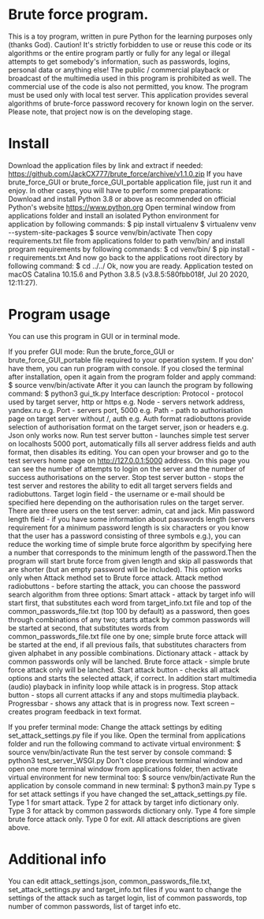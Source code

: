 # Brute force program.  

This is a toy program, written in pure Python for the learning purposes only
(thanks God).
Caution! It's strictly forbidden to use or reuse this code or its algorithms
or the entire program partly or fully for any legal or illegal attempts to 
get somebody's information, such as passwords, logins, personal data or 
anything else! The public / commercial playback or broadcast of the 
multimedia used in this program is prohibited as well. The commercial use of 
the code is also not permitted, you know.
The program must be used only with local test server.
This application provides several algorithms of brute-force password 
recovery for known login on the server. 
Please note, that project now is on the developing stage.

# Install

Download the application files by link and extract if needed:
https://github.com/JackCX777/brute_force/archive/v1.1.0.zip
If you have brute_force_GUI or brute_force_GUI_portable application file, 
just run it and enjoy.
In other cases, you will have to perform some preparations:
Download and install Python 3.8 or above as recommended on official 
Python's website https://www.python.org
Open terminal window from applications folder and install an isolated Python 
environment for application by following commands:
$ pip install virtualenv
$ virtualenv venv --system-site-packages
$ source venv/bin/activate
Then copy requirements.txt file from applications folder to path venv/bin/
and install program requirements by following commands:
$ cd venv/bin/
$ pip install -r requirements.txt
And now go back to the applications root directory by following command:
$ cd ../../
Ok, now you are ready.
Application tested on macOS Catalina 10.15.6 and 
Python 3.8.5 (v3.8.5:580fbb018f, Jul 20 2020, 12:11:27).

# Program usage

You can use this program in GUI or in terminal mode.

If you prefer GUI mode:
Run the brute_force_GUI or brute_force_GUI_portable file required to your 
operation system.
If you don' have them, you can run program with console. If you closed the 
terminal after installation, open it again from the program folder and 
apply command:
$ source venv/bin/activate
After it you can launch the program by following command:
$ python3 gui_tk.py 
Interface description:
Protocol - protocol used by target server, http or https e.g.
Node - servers network address, yandex.ru e.g. 
Port - servers port, 5000 e.g.
Path - path to authorisation page on target server without /, 
auth e.g.
Auth format radiobuttons provide selection of authorisation 
format on the target server, json or headers e.g. Json only
works now.
Run test server button - launches simple test server on localhosts 5000 port, 
automatically fills all server address fields and auth format, then disables 
its editing. You can open your browser and go to the test servers home page 
on http://127.0.0.1:5000 address. On this page you can see the number of 
attempts to login on the server and the number of success authorisations on 
the server.
Stop test server button - stops the test server and restores the ability to
edit all target servers fields and radiobuttons.
Target login field - the username or e-mail should be specified here depending on the authorisation rules on the target 
server. There are three users on the test server: admin, cat and jack.
Min password length field - if you have some information about passwords 
length (servers requirement for a minimum password length is six characters
or you know that the user has a password consisting of three symbols e.g.),
you can reduce the working time of simple brute force algorithm by 
specifying here a number that corresponds to the minimum length of the 
password.Then the program will start brute force from given length and skip 
all passwords that are shorter (but an empty password will be included). 
This option works only when Attack method set to Brute force attack.
Attack method radiobuttons - before starting the attack, you can choose the 
password search algorithm from three options:
Smart attack - attack by target info will start first, that 
substitutes each word from target_info.txt file and top of the 
common_passwords_file.txt (top 100 by default) as a password, then goes 
through combinations of any two;
starts attack by common passwords will be started at second, that 
substitutes words from common_passwords_file.txt file one by one;
simple brute force attack will be started at the end, if all previous fails, 
that substitutes characters from given alphabet in any possible 
combinations.
Dictionary attack - attack by common passwords only will be lanched.
Brute force attack - simple brute force attack only will be lanched.
Start attack button - checks all attack options and starts the selected 
attack, if correct. In addition start multimedia (audio) playback in 
infinity loop while attack is in progress.
Stop attack button - stops all current attacks if any and stops multimedia 
playback.
Progressbar - shows any attack that is in progress now.
Text screen – creates program feedback in text format.
 
If you prefer terminal mode:
Change the attack settings by editing set_attack_settings.py file if you 
like.
Open the terminal from applications folder and run the following command to 
activate virtual environment:
$ source venv/bin/activate
Run the test server by console command:
$ python3 test_server_WSGI.py
Don't close previous terminal window and open one more terminal window from 
applications folder, then activate virtual environment for new terminal too:
$ source venv/bin/activate
Run the application by console command in new terminal:
$ python3 main.py 
Type s for set attack settings if you have changed the 
set_attack_settings.py file.
Type 1 for smart attack.
Type 2 for attack by target info dictionary only.
Type 3 for attack by common passwords dictionary only.
Type 4 fore simple brute force attack only.
Type 0 for exit.
All attack descriptions are given above.

# Additional info

You can edit attack_settings.json, common_passwords_file.txt, 
set_attack_settings.py and target_info.txt files if you want to change the 
settings of the attack such as target login, list of common passwords, top
number of common passwords, list of target info etc.
